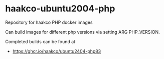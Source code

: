 # haakco-ubuntu2004-php

Repository for haakco PHP docker images

Can build images for different php versions via setting ARG PHP_VERSION.

Completed builds can be found at

  * https://ghcr.io/haakco/ubuntu2404-php83
